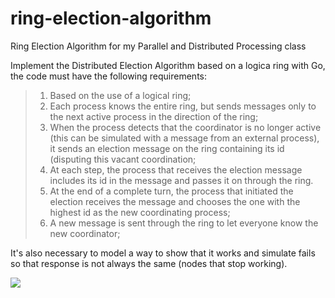 # ring-election-algorithm
Ring Election Algorithm for my Parallel and Distributed Processing class

Implement the Distributed Election Algorithm based on a logica ring with Go, the code must have the following requirements:
> 1. Based on the use of a logical ring;
> 2. Each process knows the entire ring, but sends messages only to the next active process in the direction of the ring;
> 3. When the process detects that the coordinator is no longer active (this can be simulated with a message from an external process), it sends an election message on the ring containing its id (disputing this vacant coordination;
> 4. At each step, the process that receives the election message includes its id in the message and passes it on through the ring.
> 5. At the end of a complete turn, the process that initiated the election receives the message and chooses the one with the highest id as the new coordinating process;
> 6. A new message is sent through the ring to let everyone know the new coordinator;

It's also necessary to model a way to show that it works and simulate fails so that response is not always the same (nodes that stop working).

<img src="https://imgur.com/a/F1CyZDf" />
